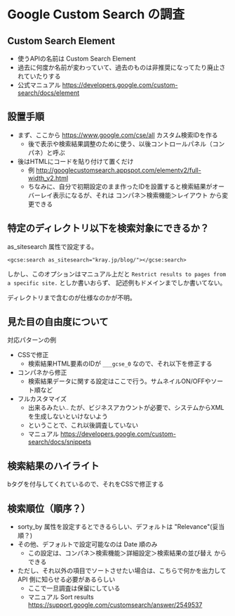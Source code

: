 # Google Custom Search の調査


## Custom Search Element

- 使うAPIの名前は Custom Search Element
- 過去に何度か名前が変わっていて、過去のものは非推奨になってたり廃止されていたりする
- 公式マニュアル https://developers.google.com/custom-search/docs/element


## 設置手順

- まず、ここから https://www.google.com/cse/all カスタム検索IDを作る
  - 後で表示や検索結果調整のために使う、以後コントロールパネル（コンパネ）と呼ぶ
- 後はHTMLにコードを貼り付けて置くだけ
  - 例 http://googlecustomsearch.appspot.com/elementv2/full-width_v2.html
  - ちなみに、自分で初期設定のまま作ったIDを設置すると検索結果がオーバーレイ表示になるが、それは コンパネ＞検索機能＞レイアウト から変更できる


## 特定のディレクトリ以下を検索対象にできるか？

as_sitesearch 属性で設定する。

```
<gcse:search as_sitesearch="kray.jp/blog/"></gcse:search>
```

しかし、このオプションはマニュアル上だと `Restrict results to pages from a specific site.` としか書いおらず、
記述例もドメインまでしか書いてない。

ディレクトリまで含むのが仕様なのかが不明。


## 見た目の自由度について

対応パターンの例

- CSSで修正
  - 検索結果HTML要素のIDが `___gcse_0` なので、それ以下を修正する
- コンパネから修正
  - 検索結果データに関する設定はここで行う。サムネイルON/OFFやソート順など
- フルカスタマイズ
  - 出来るみたい.. たが、ビジネスアカウントが必要で、システムからXMLを生成しないといけないよう
  - ということで、これ以後調査していない
  - マニュアル https://developers.google.com/custom-search/docs/snippets


## 検索結果のハイライト

bタグを付与してくれているので、それをCSSで修正する


## 検索順位（順序？）

- sorty_by 属性を設定するとできるらしい、デフォルトは "Relevance"(妥当順？)
- その他、デフォルトで設定可能なのは Date 順のみ
  - この設定は、コンパネ＞検索機能＞詳細設定＞検索結果の並び替え からできる
- ただし、それ以外の項目でソートさせたい場合は、こちらで何かを出力して API 側に知らせる必要があるらしい
  - ここで一旦調査は保留にしている
  - マニュアル Sort results https://support.google.com/customsearch/answer/2549537
